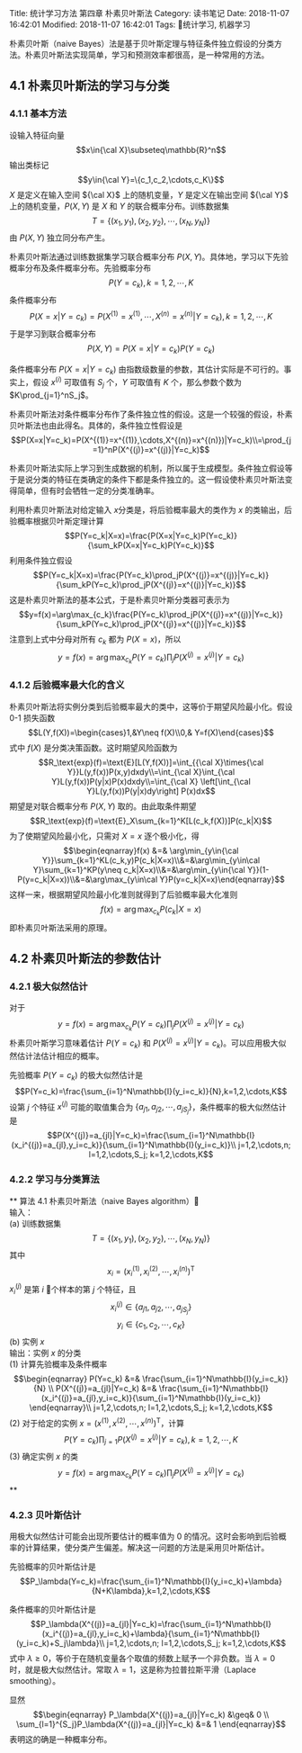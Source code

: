 Title: 统计学习方法 第四章 朴素贝叶斯法
Category: 读书笔记
Date: 2018-11-07 16:42:01
Modified: 2018-11-07 16:42:01
Tags: 统计学习, 机器学习

朴素贝叶斯（naive Bayes）法是基于贝叶斯定理与特征条件独立假设的分类方法。朴素贝叶斯法实现简单，学习和预测效率都很高，是一种常用的方法。

## 4.1 朴素贝叶斯法的学习与分类

### 4.1.1 基本方法

设输入特征向量
$$x\in{\cal X}\subseteq\mathbb{R}^n$$
输出类标记
$$y\in{\cal Y}=\{c_1,c_2,\cdots,c_K\}$$
$X$ 是定义在输入空间 ${\cal X}$ 上的随机变量，$Y$ 是定义在输出空间 ${\cal Y}$ 上的随机变量，$P(X,Y)$ 是 $X$ 和 $Y$ 的联合概率分布。训练数据集
$$T=\{(x_1,y_1),(x_2,y_2),\cdots,(x_N,y_N)\}$$
由 $P(X,Y)$ 独立同分布产生。

朴素贝叶斯法通过训练数据集学习联合概率分布 $P(X,Y)$。具体地，学习以下先验概率分布及条件概率分布。先验概率分布
$$P(Y=c_k),k=1,2,\cdots,K$$
条件概率分布
$$P(X=x|Y=c_k)=P(X^{(1)}=x^{(1)},\cdots,X^{(n)}=x^{(n)}|Y=c_k),k=1,2,\cdots,K$$
于是学习到联合概率分布
$$P(X,Y)=P(X=x|Y=c_k)P(Y=c_k)$$

条件概率分布 $P(X=x|Y=c_k)$ 由指数级数量的参数，其估计实际是不可行的。事实上，假设 $x^{(i)}$ 可取值有 $S_j$ 个，$Y$ 可取值有 $K$ 个，那么参数个数为 $K\prod_{j=1}^nS_j$。

朴素贝叶斯法对条件概率分布作了条件独立性的假设。这是一个较强的假设，朴素贝叶斯法也由此得名。具体的，条件独立性假设是
$$P(X=x|Y=c_k)=P(X^{(1)}=x^{(1)},\cdots,X^{(n)}=x^{(n)})|Y=c_k)\\=\prod_{j=1}^nP(X^{(j)}=x^{(j)}|Y=c_k)$$

朴素贝叶斯法实际上学习到生成数据的机制，所以属于生成模型。条件独立假设等于是说分类的特征在类确定的条件下都是条件独立的。这一假设使朴素贝叶斯法变得简单，但有时会牺牲一定的分类准确率。

利用朴素贝叶斯法对给定输入 $x$分类是，将后验概率最大的类作为 $x$ 的类输出，后验概率根据贝叶斯定理计算
$$P(Y=c_k|X=x)=\frac{P(X=x|Y=c_k)P(Y=c_k)}{\sum_kP(X=x|Y=c_k)P(Y=c_k)}$$
利用条件独立假设
$$P(Y=c_k|X=x)=\frac{P(Y=c_k)\prod_jP(X^{(j)}=x^{(j)}|Y=c_k)}{\sum_kP(Y=c_k)\prod_jP(X^{(j)}=x^{(j)}|Y=c_k)}$$
这是朴素贝叶斯法的基本公式，于是朴素贝叶斯分类器可表示为
$$y=f(x)=\arg\max_{c_k}\frac{P(Y=c_k)\prod_jP(X^{(j)}=x^{(j)}|Y=c_k)}{\sum_kP(Y=c_k)\prod_jP(X^{(j)}=x^{(j)}|Y=c_k)}$$
注意到上式中分母对所有 $c_k$ 都为 $P(X=x)$，所以
$$y=f(x)=\arg\max_{c_k}P(Y=c_k)\prod_jP(X^{(j)}=x^{(j)}|Y=c_k)$$

### 4.1.2 后验概率最大化的含义

朴素贝叶斯法将实例分类到后验概率最大的类中，这等价于期望风险最小化。假设 0-1 损失函数
$$L(Y,f(X))=\begin{cases}1,&Y\neq f(X)\\0,& Y=f(X)\end{cases}$$
式中 $f(X)$ 是分类决策函数。这时期望风险函数为
$$R_\text{exp}(f)=\text{E}[L(Y,f(X))]=\int_{{\cal X}\times{\cal Y}}L(y,f(x))P(x,y)dxdy\\=\int_{\cal X}\int_{\cal Y}L(y,f(x))P(y|x)P(x)dxdy\\=\int_{\cal X} \left[\int_{\cal Y}L(y,f(x))P(y|x)dy\right] P(x)dx$$
期望是对联合概率分布 $P(X,Y)$ 取的。由此取条件期望
$$R_\text{exp}(f)=\text{E}_X\sum_{k=1}^K[L(c_k,f(X))]P(c_k|X)$$
为了使期望风险最小化，只需对 $X=x$ 逐个极小化，得
$$\begin{eqnarray}f(x) &=& \arg\min_{y\in{\cal Y}}\sum_{k=1}^KL(c_k,y)P(c_k|X=x)\\&=&\arg\min_{y\in\cal Y}\sum_{k=1}^KP(y\neq c_k|X=x)\\&=&\arg\min_{y\in{\cal Y}}(1-P(y=c_k|X=x))\\&=&\arg\max_{y\in\cal Y}P(y=c_k|X=x)\end{eqnarray}$$
这样一来，根据期望风险最小化准则就得到了后验概率最大化准则
$$f(x)=\arg\max_{c_k}P(c_k|X=x)$$
即朴素贝叶斯法采用的原理。

## 4.2 朴素贝叶斯法的参数估计

### 4.2.1 极大似然估计

对于
$$y=f(x)=\arg\max_{c_k}P(Y=c_k)\prod_jP(X^{(j)}=x^{(j)}|Y=c_k)$$
朴素贝叶斯学习意味着估计 $P(Y=c_k)$ 和 $P(X^{(j)}=x^{(j)}|Y=c_k)$。可以应用极大似然估计法估计相应的概率。

先验概率 $P(Y=c_k)$ 的极大似然估计是
$$P(Y=c_k)=\frac{\sum_{i=1}^N\mathbb{I}(y_i=c_k)}{N},k=1,2,\cdots,K$$
设第 $j$ 个特征 $x^{(j)}$ 可能的取值集合为 $\{a_{j1},a_{j2},\cdots,a_{jS_j}\}$，条件概率的极大似然估计是
$$P(X^{(j)}=a_{jl}|Y=c_k)=\frac{\sum_{i=1}^N\mathbb{I}(x_i^{(j)}=a_{jl},y_i=c_k)}{\sum_{i=1}^N\mathbb{I}(y_i=c_k)}\\
j=1,2,\cdots,n; l=1,2,\cdots,S_j; k=1,2,\cdots,K$$

### 4.2.2 学习与分类算法

**
算法 4.1 朴素贝叶斯法（naive Bayes algorithm）  
输入：  
(a) 训练数据集
$$T=\{(x_1,y_1),(x_2,y_2),\cdots,(x_N,y_N)\}$$
其中
$$x_i=\left(x_i^{(1)},x_i^{(2)},\cdots,x_i^{(n)}\right)^\text{T}$$
$x_i^{(j)}$ 是第 $i$ 个样本的第 $j$ 个特征，且
$$x_i^{(j)}\in\{a_{j1},a_{j2},\cdots,a_{jS_j}\}$$
$$y_i\in\{c_1,c_2,\cdots,c_K\}$$
(b) 实例 $x$  
输出：实例 $x$ 的分类  
(1) 计算先验概率及条件概率
$$\begin{eqnarray}
P(Y=c_k) &=& \frac{\sum_{i=1}^N\mathbb{I}(y_i=c_k)}{N} \\
P(X^{(j)}=a_{jl}|Y=c_k) &=& \frac{\sum_{i=1}^N\mathbb{I}(x_i^{(j)}=a_{jl},y_i=c_k)}{\sum_{i=1}^N\mathbb{I}(y_i=c_k)}
\end{eqnarray}\\
j=1,2,\cdots,n; l=1,2,\cdots,S_j; k=1,2,\cdots,K$$
(2) 对于给定的实例 $x=\left(x^{(1)},x^{(2)},\cdots,x^{(n)}\right)^\text{T}$，计算
$$P(Y=c_k)\prod_{j=1}P(X^{(j)}=x^{(j)}|Y=c_k),k=1,2,\cdots,K$$
(3) 确定实例 $x$ 的类
$$y=f(x)=\arg\max_{c_k}P(Y=c_k)\prod_jP(X^{(j)}=x^{(j)}|Y=c_k)$$
**

### 4.2.3 贝叶斯估计

用极大似然估计可能会出现所要估计的概率值为 0 的情况。这时会影响到后验概率的计算结果，使分类产生偏差。解决这一问题的方法是采用贝叶斯估计。

先验概率的贝叶斯估计是
$$P_\lambda(Y=c_k)=\frac{\sum_{i=1}^N\mathbb{I}(y_i=c_k)+\lambda}{N+K\lambda},k=1,2,\cdots,K$$

条件概率的贝叶斯估计是
$$P_\lambda(X^{(j)}=a_{jl}|Y=c_k)=\frac{\sum_{i=1}^N\mathbb{I}(x_i^{(j)}=a_{jl},y_i=c_k)+\lambda}{\sum_{i=1}^N\mathbb{I}(y_i=c_k)+S_j\lambda}\\
j=1,2,\cdots,n; l=1,2,\cdots,S_j; k=1,2,\cdots,K$$
式中 $\lambda\geq0$，等价于在随机变量各个取值的频数上赋予一个非负数。当 $\lambda=0$ 时，就是极大似然估计。常取 $\lambda=1$，这是称为拉普拉斯平滑（Laplace smoothing）。

显然
$$\begin{eqnarray}
P_\lambda(X^{(j)}=a_{jl}|Y=c_k) &\geq& 0 \\
\sum_{l=1}^{S_j}P_\lambda(X^{(j)}=a_{jl}|Y=c_k) &=& 1
\end{eqnarray}$$
表明这的确是一种概率分布。
